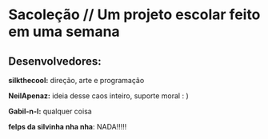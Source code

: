 # Sacoleção // Um projeto escolar feito em uma semana
## Desenvolvedores:
**silkthecool:** direção, arte e programação

**NeilApenaz:** ideia desse caos inteiro, suporte moral : )

**Gabil-n-l:** qualquer coisa

**felps da silvinha nha nha**: NADA!!!!!

